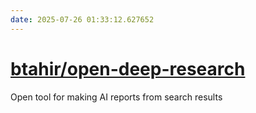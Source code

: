 ```yaml
---
date: 2025-07-26 01:33:12.627652
---
```


# [btahir/open-deep-research](https://github.com/btahir/open-deep-research)

Open tool for making AI reports from search results